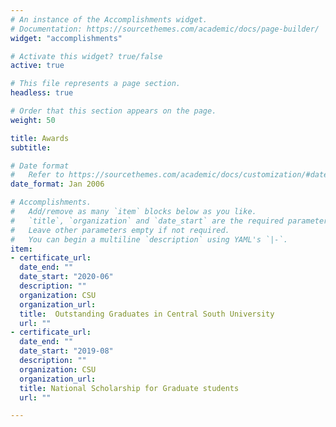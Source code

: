 ```yaml
---
# An instance of the Accomplishments widget.
# Documentation: https://sourcethemes.com/academic/docs/page-builder/
widget: "accomplishments"

# Activate this widget? true/false
active: true

# This file represents a page section.
headless: true

# Order that this section appears on the page.
weight: 50

title: Awards
subtitle:

# Date format
#   Refer to https://sourcethemes.com/academic/docs/customization/#date-format
date_format: Jan 2006

# Accomplishments.
#   Add/remove as many `item` blocks below as you like.
#   `title`, `organization` and `date_start` are the required parameters.
#   Leave other parameters empty if not required.
#   You can begin a multiline `description` using YAML's `|-`.
item:
- certificate_url:
  date_end: ""
  date_start: "2020-06"
  description: ""
  organization: CSU
  organization_url: 
  title:  Outstanding Graduates in Central South University
  url: ""
- certificate_url: 
  date_end: ""
  date_start: "2019-08"
  description: ""
  organization: CSU
  organization_url: 
  title: National Scholarship for Graduate students
  url: ""

---
```

